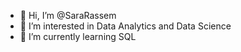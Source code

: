 - 👋 Hi, I’m @SaraRassem
- 👀 I’m interested in Data Analytics and Data Science
- 🌱 I’m currently learning SQL


<!---
SaraRassem/SaraRassem is a ✨ special ✨ repository because its `README.md` (this file) appears on your GitHub profile.
You can click the Preview link to take a look at your changes.
--->
